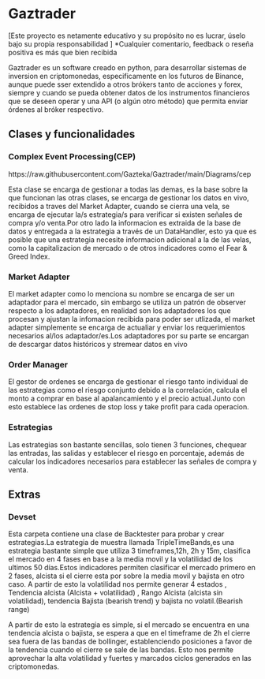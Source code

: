 # Gaztrader

[Este proyecto es netamente educativo y su propósito no es lucrar, úselo bajo su propia responsabilidad ]
*Cualquier comentario, feedback o reseña positiva es más que bien recibida


Gaztrader es un software creado en python, para desarrollar sistemas de inversion en criptomonedas, especificamente en los futuros de Binance, aunque puede sser extendido a otros brókers tanto de acciones y forex, siempre y cuando se pueda obtener datos de los instrumentos financieros que se deseen operar y una API (o algún otro método) que permita enviar órdenes al bróker respectivo.



<h2> Clases y funcionalidades </h2>

  <h3> Complex Event Processing(CEP) </h3>
https://raw.githubusercontent.com/Gazteka/Gaztrader/main/Diagrams/cep

Esta clase se encarga de gestionar a todas las demas, es la base sobre la que funcionan las otras clases, se encarga de gestionar los datos en vivo,  recibidos a traves del Market Adapter, cuando se cierra una vela, se encarga de ejecutar la/s estrategia/s para verificar si existen señales de compra y/o venta.Por otro lado la informacion es extraida de la base de datos y entregada a la estrategia a través de un DataHandler, esto ya que es posible que una estrategia necesite informacion adicional a la de las velas, como la capitalizacion de mercado o de otros indicadores como el Fear & Greed Index.

<h3> Market Adapter </h3>

El market adapter como lo menciona su nombre se encarga de ser un adaptador para el mercado, sin embargo se utiliza un patrón de observer respecto a los adaptadores, en realidad son los adaptadores los que procesan y ajustan la infomacion recibida para poder ser utlizada, el market adapter simplemente se encarga de actualiar y enviar los requerimientos necesarios al/los adaptador/es.Los adaptadores por su parte se encargan de descargar datos históricos y stremear datos en vivo 


<h3>Order Manager</h3>
El gestor de ordenes se encarga de gestionar el riesgo tanto individual de las estrategias como el riesgo conjunto debido a la correlación, calcula el monto a comprar en base al apalancamiento y el precio actual.Junto con esto establece las ordenes de stop loss y take profit para cada operacion.

<h3>Estrategias</h3>
Las estrategias son bastante sencillas, solo tienen 3 funciones, chequear las entradas, las salidas y establecer el riesgo en porcentaje, además de calcular los indicadores necesarios para establecer las señales de compra y venta.


<h2> Extras </h2>
<h3>Devset </h3>
Esta carpeta contiene una clase de Backtester para probar y crear estrategias.La estrategia de muestra llamada TripleTimeBands,es una estrategia bastante simple que utiliza 3 timeframes,12h, 2h y 15m, clasifica el mercado en 4 fases en base a la media movil y la volatilidad de los ultimos 50 días.Estos indicadores permiten clasificar el mercado primero en 2 fases, alcista si el cierre esta por sobre la media movil y bajista en otro caso. A partir de esto la volatilidad nos permite generar 4 estados , Tendencia alcista (Alcista + volatilidad) , Rango Alcista (alcista sin volatilidad), tendencia Bajista (bearish trend) y bajista no volatil.(Bearish range)



A partir de esto la estrategia es simple, si el mercado se encuentra en una tendencia alcista o bajista, se espera a que en el timeframe de 2h el cierre sea fuera de las bandas de bollinger, establenciendo posiciones a favor de la tendencia cuando el cierre se sale de las bandas.
Esto nos permite aprovechar la alta volatilidad y fuertes y marcados ciclos generados en las criptomonedas.
